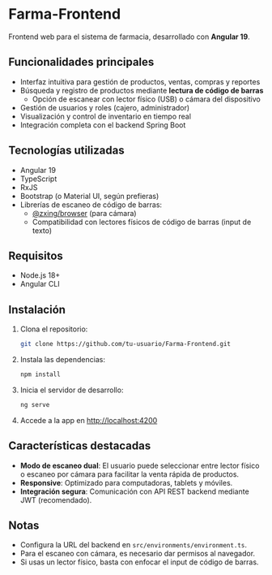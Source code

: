 # Farma-Frontend

Frontend web para el sistema de farmacia, desarrollado con **Angular 19**.

## Funcionalidades principales

- Interfaz intuitiva para gestión de productos, ventas, compras y reportes
- Búsqueda y registro de productos mediante **lectura de código de barras**
  - Opción de escanear con lector físico (USB) o cámara del dispositivo
- Gestión de usuarios y roles (cajero, administrador)
- Visualización y control de inventario en tiempo real
- Integración completa con el backend Spring Boot

## Tecnologías utilizadas

- Angular 19
- TypeScript
- RxJS
- Bootstrap (o Material UI, según prefieras)
- Librerías de escaneo de código de barras: 
  - [@zxing/browser](https://www.npmjs.com/package/@zxing/browser) (para cámara)
  - Compatibilidad con lectores físicos de código de barras (input de texto)

## Requisitos

- Node.js 18+
- Angular CLI

## Instalación

1. Clona el repositorio:
   ```bash
   git clone https://github.com/tu-usuario/Farma-Frontend.git
   ```

2. Instala las dependencias:
   ```bash
   npm install
   ```

3. Inicia el servidor de desarrollo:
   ```bash
   ng serve
   ```

4. Accede a la app en [http://localhost:4200](http://localhost:4200)

## Características destacadas

- **Modo de escaneo dual**: El usuario puede seleccionar entre lector físico o escaneo por cámara para facilitar la venta rápida de productos.
- **Responsive**: Optimizado para computadoras, tablets y móviles.
- **Integración segura**: Comunicación con API REST backend mediante JWT (recomendado).

## Notas

- Configura la URL del backend en `src/environments/environment.ts`.
- Para el escaneo con cámara, es necesario dar permisos al navegador.
- Si usas un lector físico, basta con enfocar el input de código de barras.
